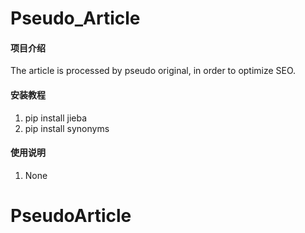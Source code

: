 # Pseudo_Article

#### 项目介绍
The article is processed by pseudo original, in order to optimize SEO.

#### 安装教程

1. pip install jieba
2. pip install synonyms

#### 使用说明
1. None
# PseudoArticle
